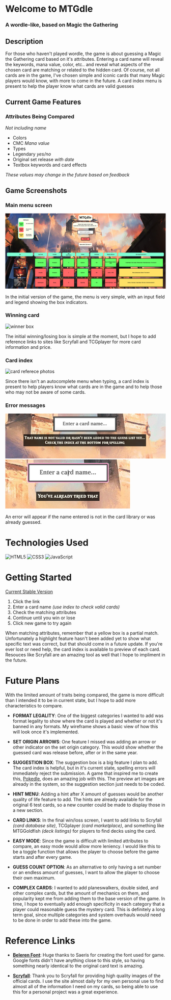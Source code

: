 # Welcome to MTGdle

### A wordle-like, based on Magic the Gathering


## Description

For those who haven't played wordle, the game is about guessing a Magic the Gathering card based on it's attributes. Entering a card name will reveal the keywords, mana value, color, etc.. and reveal what aspects of the chosen card are matching or related to the hidden card. Of course, not all cards are in the game, I've chosen simple and iconic cards that many Magic players would know, with more to come in the future. A card index menu is present to help the player know what cards are valid guesses


## Current Game Features

### Attributes Being Compared
_Not including name_

* Colors
* CMC _Mana value_
* Types
* Legendary _yes/no_
* Original set release _with date_
* Textbox keywords and card effects

_These values may change in the future based on feedback_

## Game Screenshots

### Main menu screen
![main game screen](images/Readme-photos/Menu_Screen.png)

In the initial version of the game, the menu is very simple, with an input field and legend showing the box indicators.

### Winning card
![winner box](images/Readme-photos/Win_Screen.png)

The initial winning/losing box is simple at the moment, but I hope to add reference links to sites like Scryfall and TCGplayer for more card information and price.

### Card index
![card referece photos](images/Readme-photos/Index_Menu.png)

Since there isn't an autocomplete menu when typing, a card index is present to help players know what cards are in the game and to help those who may not be aware of some cards.

### Error messages
![invalid name message](images/Readme-photos/Invalid_name_msg.png)
![repeat guess message](images/Readme-photos/Repeat_guess_msg.png)

An error will appear if the name entered is not in the card library or was already guessed.


# Technologies Used
![HTML5](https://img.shields.io/badge/-HTML5-05122A?style=flat&logo=html5)
![CSS3](https://img.shields.io/badge/-CSS-05122A?style=flat&logo=css3)
![JavaScript](https://img.shields.io/badge/-JavaScript-05122A?style=flat&logo=javascript)


# Getting Started

[Current Stable Version](https://vsoups.github.io/MTGdle/)

1. Click the link
2. Enter a card name _(use index to check valid cards)_
3. Check the matching attributes
4. Continue until you win or lose
5. Click new game to try again

When matching attributes, remember that a yellow box is a partial match. Unfortunately a highlight feature hasn't been added yet to show what specific text was correct, but that should come in a future update. If you're ever lost or need help, the card index is available to preview of each card. Resouces like Scryfall are an amazing tool as well that I hope to impliment in the future.


# Future Plans

With the limited amount of traits being compared, the game is more difficult than I intended it to be in current state, but I hope to add more characteristics to compare.

* **FORMAT LEGALITY**: One of the biggest categories I wanted to add was format legality to show where the card is played and whether or not it's banned in any formats. My wireframe shows a basic view of how this will look once it's implemented. 

* **SET ORIGIN ARROWS**: One feature I missed was adding an arrow or other indicator on the set origin category. This would show whether the guessed card was release before, after or in the same year.

* **SUGGESTION BOX**: The suggestion box is a big feature I plan to add. The card index is helpful, but in it's current state, spelling errors will immediately reject the submission. A game that inspired me to create this, [Pokedle](https://www.pokedle.com/), does an amazing job with this. The preview art images are already in the system, so the suggestion section just needs to be coded.

* **HINT MENU**: Adding a hint after X amount of guesses would be another quality of life feature to add. The hints are already available for the original 6 test cards, so a new counter could be made to display those in a new section.

* **CARD LINKS**: In the final win/loss screen, I want to add links to Scryfall _(card database site)_, TCGplayer _(card marketplace)_, and something like MTGGoldfish _(deck listings)_ for players to find decks using the card.

* **EASY MODE**: Since the game is difficult with limited attributes to compare, an easy mode would allow more leniency. I would like this to be a toggle function that allows the player to choose before the game starts and after every game.

* **GUESS COUNT OPTION**: As an alternative to only having a set number or an endless amount of guesses, I want to allow the player to choose their own maximum.

* **COMPLEX CARDS**: I wanted to add planeswalkers, double sided, and other complex cards, but the amount of mechanics on them, and popularity kept me from adding them to the base version of the game. In time, I hope to eventually add enough specificity in each category that a player could reasonable guess the mystery card. This is definitely a long term goal, since multiple categories and system overhauls would need to be done in order to add these into the game.


# Reference Links

* **[Beleren Font](https://github.com/Saeris/typeface-beleren-bold/tree/master)**:
Huge thanks to Saeris for creating the font used for game. Google fonts didn't have anything close to this style, so having something nearly identical to the original card text is amazing.

* **[Scryfall](https://scryfall.com/)**:
Thank you to Scryfall for providing high quality images of the official cards. I use the site almost daily for my own personal use to find almost all of the information I need on my cards, so being able to use this for a personal project was a great experience.